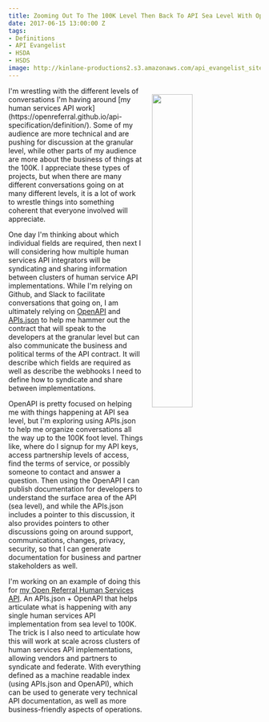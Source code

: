 ```yaml
---
title: Zooming Out To The 100K Level Then Back To API Sea Level With OpenAPI And APIs.json
date: 2017-06-15 13:00:00 Z
tags:
- Definitions
- API Evangelist
- HSDA
- HSDS
image: http://kinlane-productions2.s3.amazonaws.com/api_evangelist_site/blog/drone_control_sunset.png
---
```


<p><img src="http://kinlane-productions2.s3.amazonaws.com/api_evangelist_site/blog/drone_control_sunset.png" align="right" width="40%" style="padding: 15px;" /></p>I'm wrestling with the different levels of conversations I'm having around [my human services API work](https://openreferral.github.io/api-specification/definition/). Some of my audience are more technical and are pushing for discussion at the granular level, while other parts of my audience are more about the business of things at the 100K. I appreciate these types of projects, but when there are many different conversations going on at many different levels, it is a lot of work to wrestle things into something coherent that everyone involved will appreciate.

One day I'm thinking about which individual fields are required, then next I will considering how multiple human services API integrators will be syndicating and sharing information between clusters of human service API implementations. While I'm relying on Github, and Slack to facilitate conversations that going on, I am ultimately relying on [OpenAPI](https://www.openapis.org/) and [APIs.json](http://apisjson.org) to help me hammer out the contract that will speak to the developers at the granular level but can also communicate the business and political terms of the API contract.  It will describe which fields are required as well as describe the webhooks I need to define how to syndicate and share between implementations.

OpenAPI is pretty focused on helping me with things happening at API sea level, but I'm exploring using APIs.json to help me organize conversations all the way up to the 100K foot level. Things like, where do I signup for my API keys, access partnership levels of access, find the terms of service, or possibly someone to contact and answer a question. Then using the OpenAPI I can publish documentation for developers to understand the surface area of the API (sea level), and while the APIs.json includes a pointer to this discussion, it also provides pointers to other discussions going on around support, communications, changes, privacy, security, so that I can generate documentation for business and partner stakeholders as well. 

I'm working on an example of doing this for [my Open Referral Human Services API](https://openreferral.github.io/api-specification/definition/). An APIs.json + OpenAPI that helps articulate what is happening with any single human services API implementation from sea level to 100K. The trick is I also need to articulate how this will work at scale across clusters of human services API implementations, allowing vendors and partners to syndicate and federate. With everything defined as a machine readable index (using APIs.json and OpenAPI), which can be used to generate very technical API documentation, as well as more business-friendly aspects of operations.